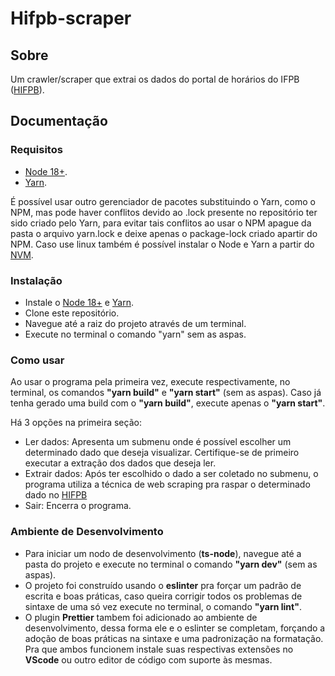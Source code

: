 # Hifpb-scraper

## Sobre
Um crawler/scraper que extrai os dados do portal de horários do IFPB ([HIFPB](https://joaopessoa.ifpb.edu.br/horario)).

## Documentação

### Requisitos

+ [Node 18+](https://nodejs.org/en/).
+ [Yarn](https://classic.yarnpkg.com/en/docs/install).

É possível usar outro gerenciador de pacotes substituindo o Yarn, como o NPM, mas pode haver conflitos devido ao .lock presente no repositório ter sido criado pelo Yarn, para evitar tais conflitos ao usar o NPM apague da pasta o arquivo yarn.lock e deixe apenas o package-lock criado apartir do NPM.
Caso use linux também é possível instalar o Node e Yarn a partir do [NVM](https://github.com/nvm-sh/nvm#installing-and-updating).

### Instalação

+ Instale o [Node 18+](https://nodejs.org/en/) e [Yarn](https://classic.yarnpkg.com/en/docs/install).
+ Clone este repositório.
+ Navegue até a raiz do projeto através de um terminal.
+ Execute no terminal o comando "yarn" sem as aspas.

### Como usar

Ao usar o programa pela primeira vez, execute respectivamente, no terminal, os comandos **"yarn build"** e **"yarn start"** (sem as aspas). Caso já tenha gerado uma build com o **"yarn build"**, execute apenas o **"yarn start"**.

Há 3 opções na primeira seção:

+ Ler dados: Apresenta um submenu onde é possível escolher um determinado dado que deseja visualizar. Certifique-se de primeiro executar a extração dos dados que deseja ler.
+ Extrair dados: Após ter escolhido o dado a ser coletado no submenu, o programa utiliza a técnica de web scraping pra raspar o determinado dado no [HIFPB](https://joaopessoa.ifpb.edu.br/horario)
+ Sair: Encerra o programa.

### Ambiente de Desenvolvimento

+ Para iniciar um nodo de desenvolvimento (**ts-node**), navegue até a pasta do projeto e execute no terminal o comando **"yarn dev"** (sem as aspas).
+ O projeto foi construído usando o **eslinter** pra forçar um padrão de escrita e boas práticas, caso queira corrigir todos os problemas de sintaxe de uma só vez execute no terminal, o comando **"yarn lint"**.
+ O plugin **Prettier** tambem foi adicionado ao ambiente de desenvolvimento, dessa forma ele e o eslinter se completam, forçando a adoção de boas práticas na sintaxe e uma padronização na formatação. Pra que ambos funcionem instale suas respectivas extensões no **VScode** ou outro editor de código com suporte às mesmas.

